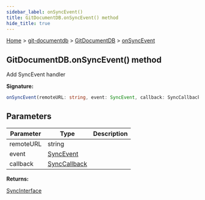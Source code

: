 ```yaml
---
sidebar_label: onSyncEvent()
title: GitDocumentDB.onSyncEvent() method
hide_title: true
---
```


[Home](./index.md) &gt; [git-documentdb](./git-documentdb.md) &gt; [GitDocumentDB](./git-documentdb.gitdocumentdb.md) &gt; [onSyncEvent](./git-documentdb.gitdocumentdb.onsyncevent.md)

## GitDocumentDB.onSyncEvent() method

Add SyncEvent handler

<b>Signature:</b>

```typescript
onSyncEvent(remoteURL: string, event: SyncEvent, callback: SyncCallback): SyncInterface;
```

## Parameters

|  Parameter | Type | Description |
|  --- | --- | --- |
|  remoteURL | string |  |
|  event | [SyncEvent](./git-documentdb.syncevent.md) |  |
|  callback | [SyncCallback](./git-documentdb.synccallback.md) |  |

<b>Returns:</b>

[SyncInterface](./git-documentdb.syncinterface.md)

